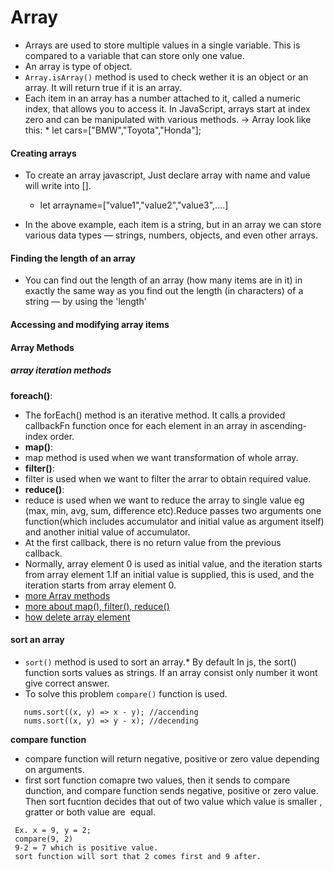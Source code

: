 # Array
- Arrays are used to store multiple values in a single variable. This is compared to a variable that can store only one value.
- An array is type of object.
-  ```Array.isArray()``` method is used to check wether it is an object or an array. It will return true if it is an array.
- Each item in an array has a number attached to it, called a numeric index, that allows you to access it. In JavaScript, arrays start at index zero and can be manipulated with various methods.
-> Array look like this:
       * let cars=["BMW","Toyota","Honda"];
       
#### Creating arrays
- To create an array javascript, Just declare array with name and value will write into []. 
    * let arrayname=["value1","value2","value3",....]
        
- In the above example, each item is a string, but in an array we can store various data types — strings, numbers, objects, and even other arrays.

#### Finding the length of an array
- You can find out the length of an array (how many items are in it) in exactly the same way as you find out the length (in characters) of a string — by using the 'length'

#### Accessing and modifying array items

#### Array Methods
##### array iteration methods
**foreach()**: 
- The forEach() method is an iterative method. It calls a provided callbackFn function once for each element in an array in ascending-index order.
- **map()**:
- map method is used when we want transformation of whole array. 
- **filter()**: 
- filter is used when we want to filter the arrar to obtain required value.
- **reduce()**:
- reduce is used when we want to reduce the array to single value eg (max, min, avg, sum, difference etc).Reduce passes two arguments one function(which includes accumulator and initial value as argument itself) and another initial value of accumulator.   
- At the first callback, there is no return value from the previous callback.    
- Normally, array element 0 is used as initial value, and the iteration starts from array element 1.If an initial value is supplied, this is used, and the iteration starts from array element 0.
- [more Array methods](https://www.w3schools.com/jsref/jsref_obj_array.asp)
- [more about map(), filter(), reduce()](https://www.freecodecamp.org/news/javascript-map-reduce-and-filter-explained-with-examples/)
- [how delete array element](https://sentry.io/answers/remove-specific-item-from-array/#:~:text=If%20you%20want%20to%20remove,to%20remove%20the%20first%20element.)

#### sort an array 
*  ```sort()``` method is used to sort an array.* By default In js, the sort() function sorts values as strings. If an array consist only number it wont give correct answer.
* To solve this problem ```compare()``` function is used.
```const nums = [9,4,2,3];
   nums.sort((x, y) => x - y); //accending
   nums.sort((x, y) => y - x); //decending
```

**compare function**
* compare function will return negative, positive or zero value depending on arguments.
* first sort function comapre two values, then it sends to compare dunction, and compare function sends negative, positive or zero value. Then sort fucntion decides that out of two value which value is smaller , gratter or both value are  equal.
``` 
 Ex. x = 9, y = 2;
 compare(9, 2)
 9-2 = 7 which is positive value.
 sort function will sort that 2 comes first and 9 after.
 
```